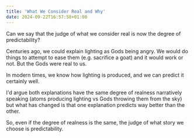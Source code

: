 ```yaml
---
title: 'What We Consider Real and Why'
date: 2024-09-22T16:57:58+01:00
---
```


Can we say that the judge of what we consider real is now the degree of predictability?

Centuries ago, we could explain lighting as Gods being angry. We would do things to attempt to ease them (e.g. sacrifice a goat) and it would work or not. But the Gods were real to us.

In modern times, we know how lighting is produced, and we can predict it certainly well.

I'd argue both explanations have the same degree of realness narratively speaking (atoms producing lighting vs Gods throwing them from the sky) but what has changed is that one explanation predicts way better than the other.

So, even if the degree of realness is the same, the judge of what story we choose is predictability.
